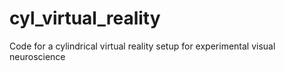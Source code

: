 # cyl_virtual_reality
Code for a cylindrical virtual reality setup for experimental visual neuroscience
